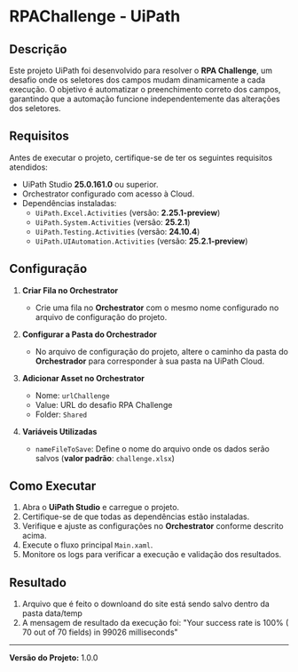 # RPAChallenge - UiPath

## Descrição
Este projeto UiPath foi desenvolvido para resolver o **RPA Challenge**, um desafio onde os seletores dos campos mudam dinamicamente a cada execução. O objetivo é automatizar o preenchimento correto dos campos, garantindo que a automação funcione independentemente das alterações dos seletores.

## Requisitos
Antes de executar o projeto, certifique-se de ter os seguintes requisitos atendidos:
- UiPath Studio **25.0.161.0** ou superior.
- Orchestrator configurado com acesso à Cloud.
- Dependências instaladas:
  - `UiPath.Excel.Activities` (versão: **2.25.1-preview**)
  - `UiPath.System.Activities` (versão: **25.2.1**)
  - `UiPath.Testing.Activities` (versão: **24.10.4**)
  - `UiPath.UIAutomation.Activities` (versão: **25.2.1-preview**)

## Configuração
1. **Criar Fila no Orchestrator**
   - Crie uma fila no **Orchestrator** com o mesmo nome configurado no arquivo de configuração do projeto.

2. **Configurar a Pasta do Orchestrador**
   - No arquivo de configuração do projeto, altere o caminho da pasta do **Orchestrador** para corresponder à sua pasta na UiPath Cloud.

3. **Adicionar Asset no Orchestrator**
   - Nome: `urlChallenge`
   - Value: URL do desafio RPA Challenge
   - Folder: `Shared`

4. **Variáveis Utilizadas**
   - `nameFileToSave`: Define o nome do arquivo onde os dados serão salvos (**valor padrão**: `challenge.xlsx`)

## Como Executar
1. Abra o **UiPath Studio** e carregue o projeto.
2. Certifique-se de que todas as dependências estão instaladas.
3. Verifique e ajuste as configurações no **Orchestrator** conforme descrito acima.
4. Execute o fluxo principal `Main.xaml`.
5. Monitore os logs para verificar a execução e validação dos resultados.


## Resultado
1. Arquivo que é feito o downloand do site está sendo salvo dentro da pasta data/temp
2. A mensagem de resultado da execução foi: "Your success rate is 100% ( 70 out of 70 fields) in 99026 milliseconds" 
---
**Versão do Projeto:** 1.0.0  

